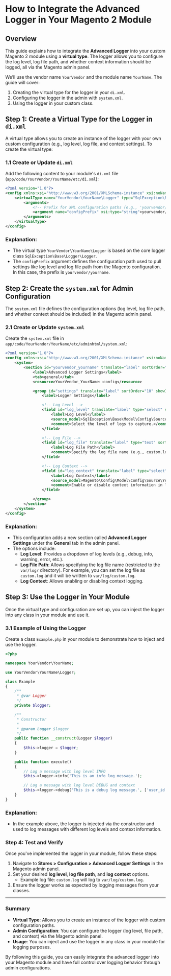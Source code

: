 
# How to Integrate the Advanced Logger in Your Magento 2 Module

## Overview

This guide explains how to integrate the **Advanced Logger** into your custom Magento 2 module using a **virtual type**. The logger allows you to configure the log level, log file path, and whether context information should be logged, all via the Magento admin panel.

We’ll use the vendor name `YourVendor` and the module name `YourName`. The guide will cover:

1. Creating the virtual type for the logger in your `di.xml`.
2. Configuring the logger in the admin with `system.xml`.
3. Using the logger in your custom class.

## Step 1: Create a Virtual Type for the Logger in `di.xml`

A virtual type allows you to create an instance of the logger with your own custom configuration (e.g., log level, log file, and context settings). To create the virtual type:

### 1.1 Create or Update `di.xml`

Add the following content to your module's `di.xml` file (`app/code/YourVendor/YourName/etc/di.xml`):

```xml
<?xml version="1.0"?>
<config xmlns:xsi="http://www.w3.org/2001/XMLSchema-instance" xsi:noNamespaceSchemaLocation="urn:magento:framework:ObjectManager/etc/config.xsd">
    <virtualType name="YourVendor\YourName\Logger" type="SqlException\Base\Logger\Logger">
        <arguments>
            <!-- Prefix for XML configuration paths (e.g., 'yourvendor/yourname') -->
            <argument name="configPrefix" xsi:type="string">yourvendor/yourname</argument>
        </arguments>
    </virtualType>
</config>
```

### Explanation:

- The virtual type `YourVendor\YourName\Logger` is based on the core logger class `SqlException\Base\Logger\Logger`.
- The `configPrefix` argument defines the configuration path used to pull settings like log level and log file path from the Magento configuration. In this case, the prefix is `yourvendor/yourname`.

## Step 2: Create the `system.xml` for Admin Configuration

The `system.xml` file defines the configuration options (log level, log file path, and whether context should be included) in the Magento admin panel.

### 2.1 Create or Update `system.xml`

Create the `system.xml` file in `app/code/YourVendor/YourName/etc/adminhtml/system.xml`:

```xml
<?xml version="1.0"?>
<config xmlns:xsi="http://www.w3.org/2001/XMLSchema-instance" xsi:noNamespaceSchemaLocation="urn:magento:framework:Config/etc/system_file.xsd">
    <system>
        <section id="yourvendor_yourname" translate="label" sortOrder="100" showInDefault="1" showInWebsite="1" showInStore="1">
            <label>Advanced Logger Settings</label>
            <tab>general</tab>
            <resource>YourVendor_YourName::config</resource>

            <group id="settings" translate="label" sortOrder="10" showInDefault="1" showInWebsite="1" showInStore="1">
                <label>Logger Settings</label>

                <!-- Log Level -->
                <field id="log_level" translate="label" type="select" sortOrder="10" showInDefault="1" showInWebsite="1" showInStore="1">
                    <label>Log Level</label>
                    <source_model>SqlException\Base\Model\Config\Source\LogLevel</source_model>
                    <comment>Select the level of logs to capture.</comment>
                </field>

                <!-- Log File -->
                <field id="log_file" translate="label" type="text" sortOrder="20" showInDefault="1" showInWebsite="1" showInStore="1">
                    <label>Log File Path</label>
                    <comment>Specify the log file name (e.g., custom.log). Must reside in var/log/.</comment>
                </field>

                <!-- Log Context -->
                <field id="log_context" translate="label" type="select" sortOrder="30" showInDefault="1" showInWebsite="1" showInStore="1">
                    <label>Log Context</label>
                    <source_model>Magento\Config\Model\Config\Source\Yesno</source_model>
                    <comment>Enable or disable context information in logs.</comment>
                </field>

            </group>
        </section>
    </system>
</config>
```

### Explanation:
- This configuration adds a new section called **Advanced Logger Settings** under the **General** tab in the admin panel.
- The options include:
    - **Log Level**: Provides a dropdown of log levels (e.g., debug, info, warning, error, etc.).
    - **Log File Path**: Allows specifying the log file name (restricted to the `var/log/` directory). For example, you can set the log file as `custom.log` and it will be written to `var/log/custom.log`.
    - **Log Context**: Allows enabling or disabling context logging.

## Step 3: Use the Logger in Your Module

Once the virtual type and configuration are set up, you can inject the logger into any class in your module and use it.

### 3.1 Example of Using the Logger

Create a class `Example.php` in your module to demonstrate how to inject and use the logger.

```php
<?php

namespace YourVendor\YourName;

use YourVendor\YourName\Logger;

class Example
{
    /**
     * @var Logger
     */
    private $logger;

    /**
     * Constructor
     *
     * @param Logger $logger
     */
    public function __construct(Logger $logger)
    {
        $this->logger = $logger;
    }

    public function execute()
    {
        // Log a message with log level INFO
        $this->logger->info('This is an info log message.');

        // Log a message with log level DEBUG and context
        $this->logger->debug('This is a debug log message.', ['user_id' => 123, 'order_id' => 456]);
    }
}
```

### Explanation:
- In the example above, the logger is injected via the constructor and used to log messages with different log levels and context information.

### Step 4: Test and Verify

Once you've implemented the logger in your module, follow these steps:

1. Navigate to **Stores > Configuration > Advanced Logger Settings** in the Magento admin panel.
2. Set your desired **log level**, **log file path**, and **log context** options.
    - Example log file: `custom.log` will log to `var/log/custom.log`.
3. Ensure the logger works as expected by logging messages from your classes.

---

### Summary

- **Virtual Type**: Allows you to create an instance of the logger with custom configuration paths.
- **Admin Configuration**: You can configure the logger (log level, file path, and context) via the Magento admin panel.
- **Usage**: You can inject and use the logger in any class in your module for logging purposes.

By following this guide, you can easily integrate the advanced logger into your Magento module and have full control over logging behavior through admin configurations.
